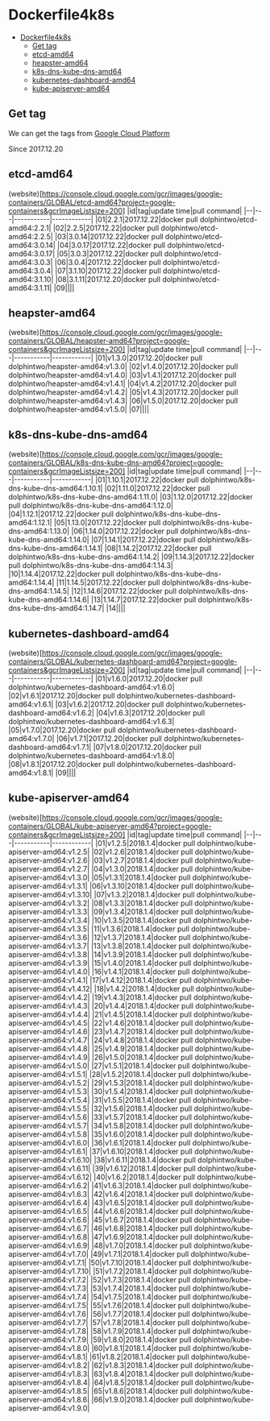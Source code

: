 # Dockerfile4k8s
<!-- TOC -->

- [Dockerfile4k8s](#dockerfile4k8s)
    - [Get tag](#get-tag)
    - [etcd-amd64](#etcd-amd64)
    - [heapster-amd64](#heapster-amd64)
    - [k8s-dns-kube-dns-amd64](#k8s-dns-kube-dns-amd64)
    - [kubernetes-dashboard-amd64](#kubernetes-dashboard-amd64)
    - [kube-apiserver-amd64](#kube-apiserver-amd64)

<!-- /TOC -->
## Get tag 
We can get the tags from [Google Cloud Platform](https://console.cloud.google.com/gcr/images/google-containers/GLOBAL/etcd-amd64?project=google-containers&gcrImageListsize=50) 

Since 2017.12.20

## etcd-amd64
(website)[https://console.cloud.google.com/gcr/images/google-containers/GLOBAL/etcd-amd64?project=google-containers&gcrImageListsize=200]
|id|tag|update time|pull command|
|--|---|-----------|------------|
|01|2.2.1|2017.12.22|docker pull dolphintwo/etcd-amd64:2.2.1|
|02|2.2.5|2017.12.22|docker pull dolphintwo/etcd-amd64:2.2.5|
|03|3.0.14|2017.12.22|docker pull dolphintwo/etcd-amd64:3.0.14|
|04|3.0.17|2017.12.22|docker pull dolphintwo/etcd-amd64:3.0.17|
|05|3.0.3|2017.12.22|docker pull dolphintwo/etcd-amd64:3.0.3|
|06|3.0.4|2017.12.22|docker pull dolphintwo/etcd-amd64:3.0.4|
|07|3.1.10|2017.12.22|docker pull dolphintwo/etcd-amd64:3.1.10|
|08|3.1.11|2017.12.20|docker pull dolphintwo/etcd-amd64:3.1.11|
|09||||


## heapster-amd64
(website)[https://console.cloud.google.com/gcr/images/google-containers/GLOBAL/heapster-amd64?project=google-containers&gcrImageListsize=200]
|id|tag|update time|pull command|
|--|---|-----------|------------|
|01|v1.3.0|2017.12.20|docker pull dolphintwo/heapster-amd64:v1.3.0|
|02|v1.4.0|2017.12.20|docker pull dolphintwo/heapster-amd64:v1.4.0|
|03|v1.4.1|2017.12.20|docker pull dolphintwo/heapster-amd64:v1.4.1|
|04|v1.4.2|2017.12.20|docker pull dolphintwo/heapster-amd64:v1.4.2|
|05|v1.4.3|2017.12.20|docker pull dolphintwo/heapster-amd64:v1.4.3|
|06|v1.5.0|2017.12.20|docker pull dolphintwo/heapster-amd64:v1.5.0|
|07||||


## k8s-dns-kube-dns-amd64
(website)[https://console.cloud.google.com/gcr/images/google-containers/GLOBAL/k8s-dns-kube-dns-amd64?project=google-containers&gcrImageListsize=200]
|id|tag|update time|pull command|
|--|---|-----------|------------|
|01|1.10.1|2017.12.22|docker pull dolphintwo/k8s-dns-kube-dns-amd64:1.10.1|
|02|1.11.0|2017.12.22|docker pull dolphintwo/k8s-dns-kube-dns-amd64:1.11.0|
|03|1.12.0|2017.12.22|docker pull dolphintwo/k8s-dns-kube-dns-amd64:1.12.0|
|04|1.12.1|2017.12.22|docker pull dolphintwo/k8s-dns-kube-dns-amd64:1.12.1|
|05|1.13.0|2017.12.22|docker pull dolphintwo/k8s-dns-kube-dns-amd64:1.13.0|
|06|1.14.0|2017.12.22|docker pull dolphintwo/k8s-dns-kube-dns-amd64:1.14.0|
|07|1.14.1|2017.12.22|docker pull dolphintwo/k8s-dns-kube-dns-amd64:1.14.1|
|08|1.14.2|2017.12.22|docker pull dolphintwo/k8s-dns-kube-dns-amd64:1.14.2|
|09|1.14.3|2017.12.22|docker pull dolphintwo/k8s-dns-kube-dns-amd64:1.14.3|
|10|1.14.4|2017.12.22|docker pull dolphintwo/k8s-dns-kube-dns-amd64:1.14.4|
|11|1.14.5|2017.12.22|docker pull dolphintwo/k8s-dns-kube-dns-amd64:1.14.5|
|12|1.14.6|2017.12.22|docker pull dolphintwo/k8s-dns-kube-dns-amd64:1.14.6|
|13|1.14.7|2017.12.22|docker pull dolphintwo/k8s-dns-kube-dns-amd64:1.14.7|
|14||||

## kubernetes-dashboard-amd64
(website)[https://console.cloud.google.com/gcr/images/google-containers/GLOBAL/kubernetes-dashboard-amd64?project=google-containers&gcrImageListsize=200]
|id|tag|update time|pull command|
|--|---|-----------|------------|
|01|v1.6.0|2017.12.20|docker pull dolphintwo/kubernetes-dashboard-amd64:v1.6.0|
|02|v1.6.1|2017.12.20|docker pull dolphintwo/kubernetes-dashboard-amd64:v1.6.1|
|03|v1.6.2|2017.12.20|docker pull dolphintwo/kubernetes-dashboard-amd64:v1.6.2|
|04|v1.6.3|2017.12.20|docker pull dolphintwo/kubernetes-dashboard-amd64:v1.6.3|
|05|v1.7.0|2017.12.20|docker pull dolphintwo/kubernetes-dashboard-amd64:v1.7.0|
|06|v1.7.1|2017.12.20|docker pull dolphintwo/kubernetes-dashboard-amd64:v1.7.1|
|07|v1.8.0|2017.12.20|docker pull dolphintwo/kubernetes-dashboard-amd64:v1.8.0|
|08|v1.8.1|2017.12.20|docker pull dolphintwo/kubernetes-dashboard-amd64:v1.8.1|
|09||||

## kube-apiserver-amd64
(website)[https://console.cloud.google.com/gcr/images/google-containers/GLOBAL/kube-apiserver-amd64?project=google-containers&gcrImageListsize=200]
|id|tag|update time|pull command|
|--|---|-----------|------------|
|01|v1.2.5|2018.1.4|docker pull dolphintwo/kube-apiserver-amd64:v1.2.5|
|02|v1.2.6|2018.1.4|docker pull dolphintwo/kube-apiserver-amd64:v1.2.6|
|03|v1.2.7|2018.1.4|docker pull dolphintwo/kube-apiserver-amd64:v1.2.7|
|04|v1.3.0|2018.1.4|docker pull dolphintwo/kube-apiserver-amd64:v1.3.0|
|05|v1.3.1|2018.1.4|docker pull dolphintwo/kube-apiserver-amd64:v1.3.1|
|06|v1.3.10|2018.1.4|docker pull dolphintwo/kube-apiserver-amd64:v1.3.10|
|07|v1.3.2|2018.1.4|docker pull dolphintwo/kube-apiserver-amd64:v1.3.2|
|08|v1.3.3|2018.1.4|docker pull dolphintwo/kube-apiserver-amd64:v1.3.3|
|09|v1.3.4|2018.1.4|docker pull dolphintwo/kube-apiserver-amd64:v1.3.4|
|10|v1.3.5|2018.1.4|docker pull dolphintwo/kube-apiserver-amd64:v1.3.5|
|11|v1.3.6|2018.1.4|docker pull dolphintwo/kube-apiserver-amd64:v1.3.6|
|12|v1.3.7|2018.1.4|docker pull dolphintwo/kube-apiserver-amd64:v1.3.7|
|13|v1.3.8|2018.1.4|docker pull dolphintwo/kube-apiserver-amd64:v1.3.8|
|14|v1.3.9|2018.1.4|docker pull dolphintwo/kube-apiserver-amd64:v1.3.9|
|15|v1.4.0|2018.1.4|docker pull dolphintwo/kube-apiserver-amd64:v1.4.0|
|16|v1.4.1|2018.1.4|docker pull dolphintwo/kube-apiserver-amd64:v1.4.1|
|17|v1.4.12|2018.1.4|docker pull dolphintwo/kube-apiserver-amd64:v1.4.12|
|18|v1.4.2|2018.1.4|docker pull dolphintwo/kube-apiserver-amd64:v1.4.2|
|19|v1.4.3|2018.1.4|docker pull dolphintwo/kube-apiserver-amd64:v1.4.3|
|20|v1.4.4|2018.1.4|docker pull dolphintwo/kube-apiserver-amd64:v1.4.4|
|21|v1.4.5|2018.1.4|docker pull dolphintwo/kube-apiserver-amd64:v1.4.5|
|22|v1.4.6|2018.1.4|docker pull dolphintwo/kube-apiserver-amd64:v1.4.6|
|23|v1.4.7|2018.1.4|docker pull dolphintwo/kube-apiserver-amd64:v1.4.7|
|24|v1.4.8|2018.1.4|docker pull dolphintwo/kube-apiserver-amd64:v1.4.8|
|25|v1.4.9|2018.1.4|docker pull dolphintwo/kube-apiserver-amd64:v1.4.9|
|26|v1.5.0|2018.1.4|docker pull dolphintwo/kube-apiserver-amd64:v1.5.0|
|27|v1.5.1|2018.1.4|docker pull dolphintwo/kube-apiserver-amd64:v1.5.1|
|28|v1.5.2|2018.1.4|docker pull dolphintwo/kube-apiserver-amd64:v1.5.2|
|29|v1.5.3|2018.1.4|docker pull dolphintwo/kube-apiserver-amd64:v1.5.3|
|30|v1.5.4|2018.1.4|docker pull dolphintwo/kube-apiserver-amd64:v1.5.4|
|31|v1.5.5|2018.1.4|docker pull dolphintwo/kube-apiserver-amd64:v1.5.5|
|32|v1.5.6|2018.1.4|docker pull dolphintwo/kube-apiserver-amd64:v1.5.6|
|33|v1.5.7|2018.1.4|docker pull dolphintwo/kube-apiserver-amd64:v1.5.7|
|34|v1.5.8|2018.1.4|docker pull dolphintwo/kube-apiserver-amd64:v1.5.8|
|35|v1.6.0|2018.1.4|docker pull dolphintwo/kube-apiserver-amd64:v1.6.0|
|36|v1.6.1|2018.1.4|docker pull dolphintwo/kube-apiserver-amd64:v1.6.1|
|37|v1.6.10|2018.1.4|docker pull dolphintwo/kube-apiserver-amd64:v1.6.10|
|38|v1.6.11|2018.1.4|docker pull dolphintwo/kube-apiserver-amd64:v1.6.11|
|39|v1.6.12|2018.1.4|docker pull dolphintwo/kube-apiserver-amd64:v1.6.12|
|40|v1.6.2|2018.1.4|docker pull dolphintwo/kube-apiserver-amd64:v1.6.2|
|41|v1.6.3|2018.1.4|docker pull dolphintwo/kube-apiserver-amd64:v1.6.3|
|42|v1.6.4|2018.1.4|docker pull dolphintwo/kube-apiserver-amd64:v1.6.4|
|43|v1.6.5|2018.1.4|docker pull dolphintwo/kube-apiserver-amd64:v1.6.5|
|44|v1.6.6|2018.1.4|docker pull dolphintwo/kube-apiserver-amd64:v1.6.6|
|45|v1.6.7|2018.1.4|docker pull dolphintwo/kube-apiserver-amd64:v1.6.7|
|46|v1.6.8|2018.1.4|docker pull dolphintwo/kube-apiserver-amd64:v1.6.8|
|47|v1.6.9|2018.1.4|docker pull dolphintwo/kube-apiserver-amd64:v1.6.9|
|48|v1.7.0|2018.1.4|docker pull dolphintwo/kube-apiserver-amd64:v1.7.0|
|49|v1.7.1|2018.1.4|docker pull dolphintwo/kube-apiserver-amd64:v1.7.1|
|50|v1.7.10|2018.1.4|docker pull dolphintwo/kube-apiserver-amd64:v1.7.10|
|51|v1.7.2|2018.1.4|docker pull dolphintwo/kube-apiserver-amd64:v1.7.2|
|52|v1.7.3|2018.1.4|docker pull dolphintwo/kube-apiserver-amd64:v1.7.3|
|53|v1.7.4|2018.1.4|docker pull dolphintwo/kube-apiserver-amd64:v1.7.4|
|54|v1.7.5|2018.1.4|docker pull dolphintwo/kube-apiserver-amd64:v1.7.5|
|55|v1.7.6|2018.1.4|docker pull dolphintwo/kube-apiserver-amd64:v1.7.6|
|56|v1.7.7|2018.1.4|docker pull dolphintwo/kube-apiserver-amd64:v1.7.7|
|57|v1.7.8|2018.1.4|docker pull dolphintwo/kube-apiserver-amd64:v1.7.8|
|58|v1.7.9|2018.1.4|docker pull dolphintwo/kube-apiserver-amd64:v1.7.9|
|59|v1.8.0|2018.1.4|docker pull dolphintwo/kube-apiserver-amd64:v1.8.0|
|60|v1.8.1|2018.1.4|docker pull dolphintwo/kube-apiserver-amd64:v1.8.1|
|61|v1.8.2|2018.1.4|docker pull dolphintwo/kube-apiserver-amd64:v1.8.2|
|62|v1.8.3|2018.1.4|docker pull dolphintwo/kube-apiserver-amd64:v1.8.3|
|63|v1.8.4|2018.1.4|docker pull dolphintwo/kube-apiserver-amd64:v1.8.4|
|64|v1.8.5|2018.1.4|docker pull dolphintwo/kube-apiserver-amd64:v1.8.5|
|65|v1.8.6|2018.1.4|docker pull dolphintwo/kube-apiserver-amd64:v1.8.6|
|66|v1.9.0|2018.1.4|docker pull dolphintwo/kube-apiserver-amd64:v1.9.0|